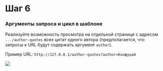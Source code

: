 # Шаг 6

### Аргументы запроса и цикл в шаблоне

Реализуйте возможность просмотра на отдельной странице c адресом `.../author-quotes` всех цитат одного автора (предполагается, что запросы к URL будут содержать аргумент `author`).

Пример URL:
`http://127.0.0.1/author-quotes?author=Конфуций`

<kbd>
    <img src="images/06.png">
</kbd>
